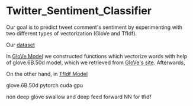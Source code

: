 # Twitter_Sentiment_Classifier
Our goal is to predict tweet comment's sentiment by experimenting with two different types of vectorization (GloVe and TfIdf).


Our [dataset](https://drive.google.com/file/d/1dTIWNpjlrnTQBIQtaGOh0jCRYZiAQO79/view)

In [GloVe Model](https://github.com/spympr/Twitter_Sentiment_Classifier/blob/main/GloVe_Model.ipynb) we constructed functions which vectorize words with help of glove.6B.50d model, which we retrieved from [GloVe's site](https://nlp.stanford.edu/projects/glove/). Afterwards, 

On the other hand, in [TfIdf Model](https://github.com/spympr/Twitter_Sentiment_Classifier/blob/main/TfIdf_Model.ipynb) 





glove.6B.50d 
pytorch 
cuda gpu

non deep glove
swallow and deep feed forward NN for tfidf

